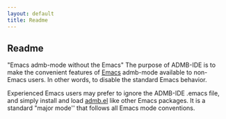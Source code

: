 ```yaml
---
layout: default
title: Readme
---
```


<h2>Readme</h2>

"Emacs admb-mode without the Emacs"
The purpose of ADMB-IDE is to make the convenient features of [Emacs](http://www.admb-project.org/tools/editors/emacs) admb-mode available to non-Emacs users. In other words, to disable the standard Emacs behavior.

Experienced Emacs users may prefer to ignore the ADMB-IDE .emacs file, and simply install and load [admb.el](/tools/editors/emacs/admb.el) like other Emacs packages. It is a standard "major mode'' that follows all Emacs mode conventions. 
